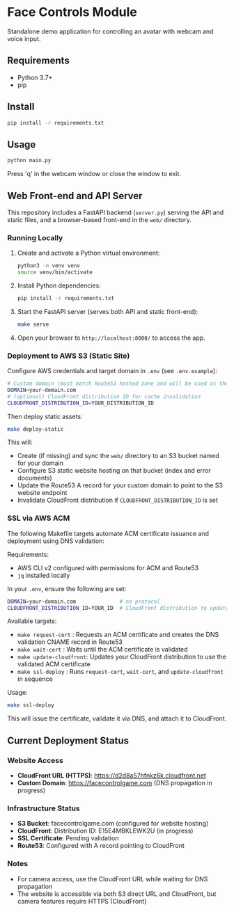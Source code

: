 # Face Controls Module

Standalone demo application for controlling an avatar with webcam and voice input.

## Requirements
- Python 3.7+
- pip

## Install
```bash
pip install -r requirements.txt
```

## Usage
```bash
python main.py
```

Press 'q' in the webcam window or close the window to exit.

## Web Front-end and API Server

This repository includes a FastAPI backend (`server.py`) serving the API and static files, and a browser-based front-end in the `web/` directory.

### Running Locally
1. Create and activate a Python virtual environment:
   ```bash
   python3 -m venv venv
   source venv/bin/activate
   ```
2. Install Python dependencies:
   ```bash
   pip install -r requirements.txt
   ```
3. Start the FastAPI server (serves both API and static front-end):
   ```bash
   make serve
   ```
4. Open your browser to `http://localhost:8000/` to access the app.

### Deployment to AWS S3 (Static Site)
Configure AWS credentials and target domain in `.env` (see `.env.example`):
```bash
# Custom domain (must match Route53 hosted zone and will be used as the bucket name)
DOMAIN=your-domain.com
# (optional) CloudFront distribution ID for cache invalidation
CLOUDFRONT_DISTRIBUTION_ID=YOUR_DISTRIBUTION_ID
```
Then deploy static assets:
```bash
make deploy-static
```
This will:
  - Create (if missing) and sync the `web/` directory to an S3 bucket named for your domain
  - Configure S3 static website hosting on that bucket (index and error documents)
  - Update the Route53 A record for your custom domain to point to the S3 website endpoint
  - Invalidate CloudFront distribution if `CLOUDFRONT_DISTRIBUTION_ID` is set

### SSL via AWS ACM

The following Makefile targets automate ACM certificate issuance and deployment using DNS validation:

Requirements:
- AWS CLI v2 configured with permissions for ACM and Route53
- `jq` installed locally

In your `.env`, ensure the following are set:
```bash
DOMAIN=your-domain.com              # no protocol
CLOUDFRONT_DISTRIBUTION_ID=YOUR_ID  # CloudFront distribution to update
```

Available targets:
- `make request-cert`  : Requests an ACM certificate and creates the DNS validation CNAME record in Route53
- `make wait-cert`     : Waits until the ACM certificate is validated
- `make update-cloudfront`: Updates your CloudFront distribution to use the validated ACM certificate
- `make ssl-deploy`    : Runs `request-cert`, `wait-cert`, and `update-cloudfront` in sequence

Usage:
```bash
make ssl-deploy
```
This will issue the certificate, validate it via DNS, and attach it to CloudFront.

## Current Deployment Status

### Website Access
- **CloudFront URL (HTTPS)**: https://d2d8a57hfnkz6k.cloudfront.net
- **Custom Domain**: https://facecontrolgame.com (DNS propagation in progress)

### Infrastructure Status
- **S3 Bucket**: facecontrolgame.com (configured for website hosting)
- **CloudFront**: Distribution ID: E15E4MBKLEWK2U (in progress)
- **SSL Certificate**: Pending validation
- **Route53**: Configured with A record pointing to CloudFront

### Notes
- For camera access, use the CloudFront URL while waiting for DNS propagation
- The website is accessible via both S3 direct URL and CloudFront, but camera features require HTTPS (CloudFront)
